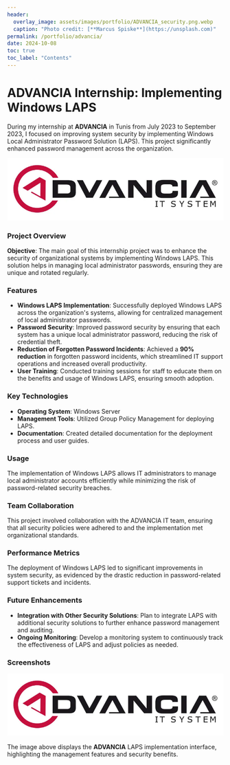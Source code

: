 ```yaml
---
header:
  overlay_image: assets/images/portfolio/ADVANCIA_security.png.webp
  caption: "Photo credit: [**Marcus Spiske**](https://unsplash.com)"
permalink: /portfolio/advancia/
date: 2024-10-08
toc: true
toc_label: "Contents"
---
```


# ADVANCIA Internship: Implementing Windows LAPS

During my internship at **ADVANCIA** in Tunis from July 2023 to September 2023, I focused on improving system security by implementing Windows Local Administrator Password Solution (LAPS). This project significantly enhanced password management across the organization.

![ADVANCIA Security Implementation](/assets/images/portfolio/ADVANCIA_security.png.webp)

### Project Overview

**Objective**: The main goal of this internship project was to enhance the security of organizational systems by implementing Windows LAPS. This solution helps in managing local administrator passwords, ensuring they are unique and rotated regularly.

### Features

- **Windows LAPS Implementation**: Successfully deployed Windows LAPS across the organization's systems, allowing for centralized management of local administrator passwords.
- **Password Security**: Improved password security by ensuring that each system has a unique local administrator password, reducing the risk of credential theft.
- **Reduction of Forgotten Password Incidents**: Achieved a **90% reduction** in forgotten password incidents, which streamlined IT support operations and increased overall productivity.
- **User Training**: Conducted training sessions for staff to educate them on the benefits and usage of Windows LAPS, ensuring smooth adoption.

### Key Technologies

- **Operating System**: Windows Server
- **Management Tools**: Utilized Group Policy Management for deploying LAPS.
- **Documentation**: Created detailed documentation for the deployment process and user guides.

### Usage

The implementation of Windows LAPS allows IT administrators to manage local administrator accounts efficiently while minimizing the risk of password-related security breaches.

### Team Collaboration

This project involved collaboration with the ADVANCIA IT team, ensuring that all security policies were adhered to and the implementation met organizational standards.

### Performance Metrics

The deployment of Windows LAPS led to significant improvements in system security, as evidenced by the drastic reduction in password-related support tickets and incidents.

### Future Enhancements

- **Integration with Other Security Solutions**: Plan to integrate LAPS with additional security solutions to further enhance password management and auditing.
- **Ongoing Monitoring**: Develop a monitoring system to continuously track the effectiveness of LAPS and adjust policies as needed.

### Screenshots

![ADVANCIA Implementation Interface](/assets/images/portfolio/ADVANCIA_security.png.webp)

The image above displays the **ADVANCIA** LAPS implementation interface, highlighting the management features and security benefits.
